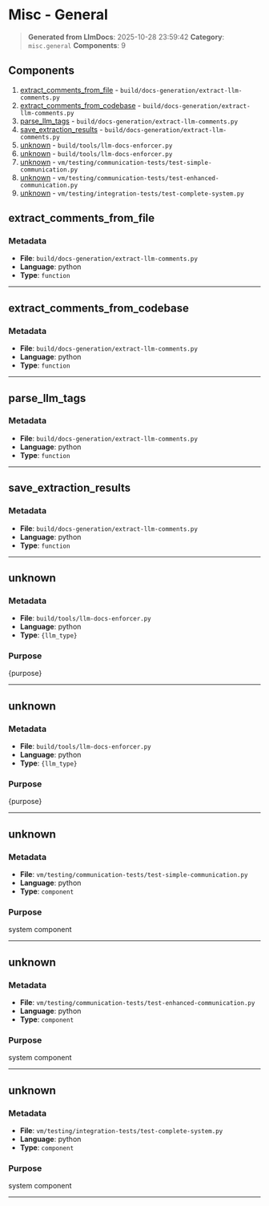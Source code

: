 # Misc - General

> **Generated from LlmDocs**: 2025-10-28 23:59:42
> **Category**: `misc.general`
> **Components**: 9

## Components

1. [extract_comments_from_file](#extract-comments-from-file) - `build/docs-generation/extract-llm-comments.py`
2. [extract_comments_from_codebase](#extract-comments-from-codebase) - `build/docs-generation/extract-llm-comments.py`
3. [parse_llm_tags](#parse-llm-tags) - `build/docs-generation/extract-llm-comments.py`
4. [save_extraction_results](#save-extraction-results) - `build/docs-generation/extract-llm-comments.py`
5. [unknown](#unknown) - `build/tools/llm-docs-enforcer.py`
6. [unknown](#unknown) - `build/tools/llm-docs-enforcer.py`
7. [unknown](#unknown) - `vm/testing/communication-tests/test-simple-communication.py`
8. [unknown](#unknown) - `vm/testing/communication-tests/test-enhanced-communication.py`
9. [unknown](#unknown) - `vm/testing/integration-tests/test-complete-system.py`

## extract_comments_from_file

### Metadata

- **File**: `build/docs-generation/extract-llm-comments.py`
- **Language**: python
- **Type**: `function`

---

## extract_comments_from_codebase

### Metadata

- **File**: `build/docs-generation/extract-llm-comments.py`
- **Language**: python
- **Type**: `function`

---

## parse_llm_tags

### Metadata

- **File**: `build/docs-generation/extract-llm-comments.py`
- **Language**: python
- **Type**: `function`

---

## save_extraction_results

### Metadata

- **File**: `build/docs-generation/extract-llm-comments.py`
- **Language**: python
- **Type**: `function`

---

## unknown

### Metadata

- **File**: `build/tools/llm-docs-enforcer.py`
- **Language**: python
- **Type**: `{llm_type}`

### Purpose

{purpose}

---

## unknown

### Metadata

- **File**: `build/tools/llm-docs-enforcer.py`
- **Language**: python
- **Type**: `{llm_type}`

### Purpose

{purpose}

---

## unknown

### Metadata

- **File**: `vm/testing/communication-tests/test-simple-communication.py`
- **Language**: python
- **Type**: `component`

### Purpose

system component

---

## unknown

### Metadata

- **File**: `vm/testing/communication-tests/test-enhanced-communication.py`
- **Language**: python
- **Type**: `component`

### Purpose

system component

---

## unknown

### Metadata

- **File**: `vm/testing/integration-tests/test-complete-system.py`
- **Language**: python
- **Type**: `component`

### Purpose

system component

---

